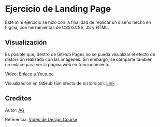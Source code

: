 # Ejercicio de Landing Page

Este mini ejercicio se hizo con la finalidad de replicar un diseño hecho en Figma, con herramientas de CSS/SCSS, JS y HTML.


## Visualización
Es posible que, dentro de GitHub Pages no se pueda visualizar el efecto de distorsión realizado con las imágenes. Sin embargo, se comparte también un enlace para ver la página web en funcionamiento.

Vídeo: [Enlace a Youtube](https://youtu.be/Y3zrB8uxbSY)

Visualización en GitHub (Sin efecto de distorsión): [Link](https://aleg001.github.io/Landing-Page-Moderno/)

## Creditos
Autor: [AG](https://www.linkedin.com/in/alejandro-g%C3%B3mez-60340219b/)

Referencia: [Video de Design Course](https://www.youtube.com/watch?v=F-gvF92uOws&t=295s&ab_channel=DesignCourse)
